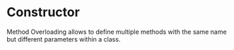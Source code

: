 # Constructor
Method Overloading allows to define multiple methods with the same name but different parameters within a class.
